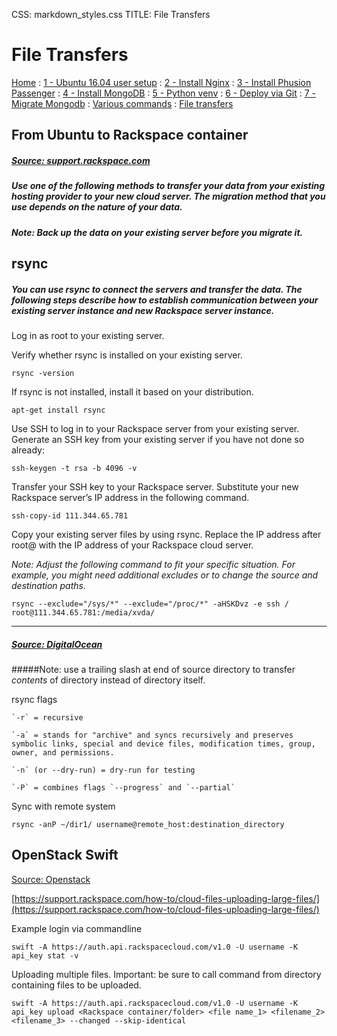 CSS: markdown_styles.css
TITLE: File Transfers

# File Transfers

[Home](../index.html)
: [1 - Ubuntu 16.04 user setup](devops16_1_ubuntu16_setup.html)
: [2 - Install Nginx](devops16_2_install_nginx.html)
: [3 - Install Phusion Passenger](devops16_3_install_phusionpassenger.html)
: [4 - Install MongoDB](devops16_4_install_mongodb.html)
: [5 - Python venv](devops16_5_python_venv.html)
: [6 - Deploy via Git](devops16_6_deploy_flask_app_w_git.html)
: [7 - Migrate Mongodb](devops16_7_migrate_mongodb.html)
: [Various commands](terminal_commands.html)
: [File transfers](file_transfer.html)


## From Ubuntu to Rackspace container

##### [Source: support.rackspace.com](https://support.rackspace.com/how-to/migrate-to-rackspace-from-another-hosting-provider/)

##### Use one of the following methods to transfer your data from your existing hosting provider to your new cloud server. The migration method that you use depends on the nature of your data.

##### _Note: Back up the data on your existing server before you migrate it._


## rsync

##### You can use rsync to connect the servers and transfer the data. The following steps describe how to establish communication between your existing server instance and new Rackspace server instance.

Log in as root to your existing server.

Verify whether rsync is installed on your existing server.

```
rsync -version
```

If rsync is not installed, install it based on your distribution.

```
apt-get install rsync
```


Use SSH to log in to your Rackspace server from your existing server. Generate an SSH key from your existing server if you have not done so already:

```
ssh-keygen -t rsa -b 4096 -v
```


Transfer your SSH key to your Rackspace server. Substitute your new Rackspace server’s IP address in the following command.

```
ssh-copy-id 111.344.65.781
```

Copy your existing server files by using rsync. Replace the IP address after root@ with the IP address of your Rackspace cloud server.

_Note: Adjust the following command to fit your specific situation. For example, you might need additional excludes or to change the source and destination paths._

```
rsync --exclude="/sys/*" --exclude="/proc/*" -aHSKDvz -e ssh / root@111.344.65.781:/media/xvda/
```

----

##### [Source: DigitalOcean](https://www.digitalocean.com/community/tutorials/how-to-use-rsync-to-sync-local-and-remote-directories-on-a-vps)


#####Note: use a trailing slash at end of source directory to transfer _contents_ of directory instead of directory itself.

rsync flags

    `-r` = recursive

    `-a` = stands for "archive" and syncs recursively and preserves symbolic links, special and device files, modification times, group, owner, and permissions.

    `-n` (or --dry-run) = dry-run for testing

    `-P` = combines flags `--progress` and `--partial`


Sync with remote system

```
rsync -anP ~/dir1/ username@remote_host:destination_directory
```

## OpenStack Swift

[Source: Openstack](https://www.openstack.org/software/releases/ocata/components/swift)

[https://support.rackspace.com/how-to/cloud-files-uploading-large-files/](https://support.rackspace.com/how-to/cloud-files-uploading-large-files/)

Example login via commandline

```
swift -A https://auth.api.rackspacecloud.com/v1.0 -U username -K api_key stat -v
```

Uploading multiple files. Important: be sure to call command from directory containing files to be uploaded.

```
swift -A https://auth.api.rackspacecloud.com/v1.0 -U username -K api_key upload <Rackspace container/folder> <file name_1> <filename_2> <filename_3> --changed --skip-identical
```
